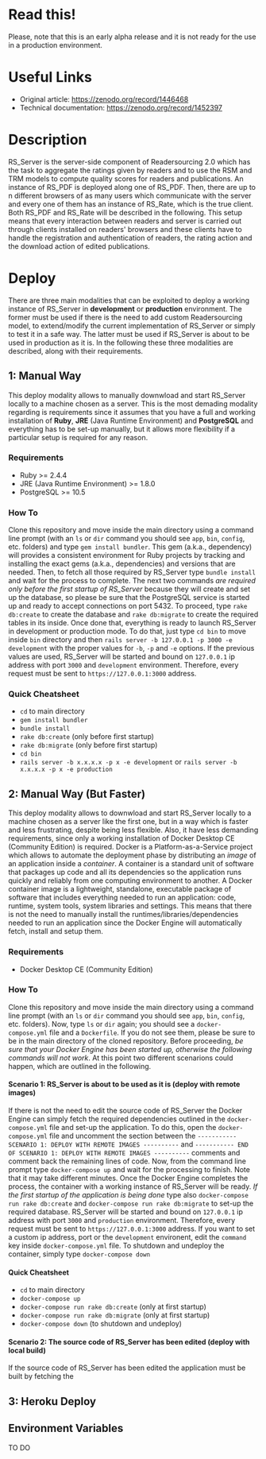 <h1>Read this!</h1>

Please, note that this is an early alpha release and it is not ready for the use in a production environment.

<h1>Useful Links</h1>

- Original article: https://zenodo.org/record/1446468
- Technical documentation: https://zenodo.org/record/1452397

<h1>Description</h1>

RS_Server is the server-side component of Readersourcing 2.0 which has the task to aggregate the ratings given by readers and to use the RSM and TRM models to compute quality scores for readers and publications. An instance of RS_PDF is deployed along one of RS_PDF. Then, there are up to n different browsers of as many users which communicate with the server and every one of them has an instance of RS_Rate, which is the true client. Both RS_PDF and RS_Rate will be described in the following. This setup means that every interaction between readers and server is carried out through clients installed on readers' browsers and these clients have to handle the registration and authentication of readers, the rating action and the download action of edited publications.

<h1>Deploy</h1>

There are three main modalities that can be exploited to deploy a working instance of RS_Server in **development** or **production** environment. The former must be used if there is the need to add custom Readersourcing model, to extend/modify the current implementation of RS_Server or simply to test it in a safe way. The latter must be used if RS_Server is about to be used in production as it is. In the following these three modalities are described, along with their requirements. 

<h2>1: Manual Way</h2>

This deploy modality allows to manually downwload and start RS_Server locally to a machine chosen as a server. This is the most demading modality regarding is requirements since it assumes that you have a full and working installation of **Ruby**, **JRE** (Java Runtime Environment) and **PostgreSQL** and everything has to be set-up manually, but it allows more flexibility if a particular setup is required for any reason. 

<h3>Requirements</h3>

 - Ruby >= 2.4.4
 - JRE (Java Runtime Environment) >= 1.8.0
 - PostgreSQL >= 10.5
 
 <h3>How To</h3>

Clone this repository and move inside the main directory using a command line prompt (with an ```ls``` or ```dir``` command you should see ```app```, ```bin```, ```config```, etc. folders) and type ```gem install bundler```. This gem (a.k.a., dependency) will provides a consistent environment for Ruby projects by tracking and installing the exact gems (a.k.a., dependencies) and versions that are needed. Then, to fetch all those required by RS_Server type ```bundle install``` and wait for the process to complete. The next two commands _are required only before the first startup of RS_Server_  because they will create and set up the database, so please be sure that the  PostgreSQL service is started up and ready to accept connections on port 5432. To proceed, type ```rake db:create``` to create the database and ```rake db:migrate``` to create the required tables in its inside. Once done that, everything is ready to launch RS_Server in development or production mode. To do that, just type ```cd bin``` to move inside ```bin``` directory and then ```rails server -b 127.0.0.1 -p 3000 -e development``` with the proper values for ```-b```, ```-p``` and ```-e``` options. If the previous values are used, RS_Server will be started and bound on ```127.0.0.1``` ip address with port ```3000``` and ```development``` environment. Therefore, every request must be sent to ```https://127.0.0.1:3000``` address.  

<h3>Quick Cheatsheet</h3>

- ```cd``` to main directory
- ```gem install bundler```
- ```bundle install```
- ```rake db:create``` (only before first startup)
- ```rake db:migrate``` (only before first startup)
- ```cd bin```
- ```rails server -b x.x.x.x -p x -e development``` or ```rails server -b x.x.x.x -p x -e production```

<h2>2: Manual Way (But Faster)</h2>

This deploy modality allows to downwload and start RS_Server locally to a machine chosen as a server like the first one, but in a way which is faster and less frustrating, despite being less flexible. Also, it have less demanding requirements, since only a working installation of Docker Desktop CE (Community Edition) is required. Docker is a Platform-as-a-Service project which allows to automate the deployment phase by distributing an _image_ of an application inside a _container_. A container is a standard unit of software that packages up code and all its dependencies so the application runs quickly and reliably from one computing environment to another. A Docker container image is a lightweight, standalone, executable package of software that includes everything needed to run an application: code, runtime, system tools, system libraries and settings. This means that there is not the need to manually install the runtimes/libraries/dependencies needed to run an application since the Docker Engine will automatically fetch, install and setup them.

<h3>Requirements</h3>

- Docker Desktop CE (Community Edition) 

<h3>How To</h3>

Clone this repository and move inside the main directory using a command line prompt (with an ```ls``` or ```dir``` command you should see ```app```, ```bin```, ```config```, etc. folders). Now, type ```ls``` or ```dir``` again; you should see a ```docker-compose.yml``` file and a ```Dockerfile```. If you do not see them, please be sure to be in the main directory of the cloned repository. Before proceeding, _be sure that your Docker Engine has been started up, otherwise the following commands will not work_. At this point two different scenarions could happen, which are outlined in the following. 

<h4>Scenario 1: RS_Server is about to be used as it is (deploy with remote images)</h4>

If there is not the need to edit the source code of RS_Server the Docker Engine can simply fetch the required dependencies outlined in the ```docker-compose.yml``` file and set-up the application. To do this, open the ```docker-compose.yml``` file and uncomment the section between the ```----------- SCENARIO 1: DEPLOY WITH REMOTE IMAGES ----------``` and ```----------- END OF SCENARIO 1: DEPLOY WITH REMOTE IMAGES ----------``` comments and comment back the remaining lines of code. Now, from the command line prompt type ```docker-compose up``` and wait for the processing to finish. Note that it may take different minutes. Once the Docker Engine completes the process, the container with a working instance of RS_Server will be ready. _If the first startup of the application is being done_ type also ```docker-compose run rake db:create``` and ```docker-compose run rake db:migrate``` to set-up the required database. RS_Server will be started and bound on ```127.0.0.1``` ip address with port ```3000``` and ```production``` environment. Therefore, every request must be sent to ```https://127.0.0.1:3000``` address. If you want to set a custom ip address, port or the ```development``` environent, edit the ```command``` key inside ```docker-compose.yml``` file. To shutdown and undeploy the container, simply type ```docker-compose down```

<h4>Quick Cheatsheet</h3>

- ```cd``` to main directory
- ```docker-compose up```
- ```docker-compose run rake db:create``` (only at first startup)
- ```docker-compose run rake db:migrate``` (only at first startup)
- ```docker-compose down``` (to shutdown and undeploy)

<h4>Scenario 2: The source code of RS_Server has been edited (deploy with local build)</h4>

If the source code of RS_Server has been edited the application must be built by fetching the 

<h2>3: Heroku Deploy</h2>

<h2>Environment Variables</h2>

TO DO 
 
 
